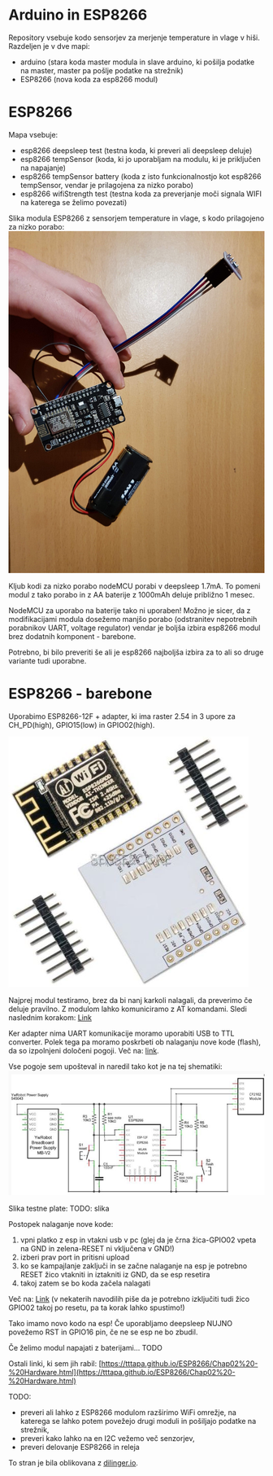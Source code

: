 # Arduino in ESP8266

Repository vsebuje kodo sensorjev za merjenje temperature in vlage v hiši. Razdeljen je v dve mapi:

  - arduino (stara koda master modula in slave arduino, ki pošilja podatke na master, master pa pošlje podatke na strežnik)
  - ESP8266 (nova koda za esp8266 modul)

# ESP8266

Mapa vsebuje:

  - esp8266 deepsleep test (testna koda, ki preveri ali deepsleep deluje)
  - esp8266 tempSensor (koda, ki jo uporabljam na modulu, ki je priključen na napajanje)
  - esp8266 tempSensor battery (koda z isto funkcionalnostjo kot esp8266 tempSensor, vendar je prilagojena za nizko porabo)
  - esp8266 wifiStrength test (testna koda za preverjanje moči signala WIFI na katerega se želimo povezati)

Slika modula ESP8266 z sensorjem temperature in vlage, s kodo prilagojeno za nizko porabo:
![alt text](https://raw.githubusercontent.com/jancvek/arduino/master/pic/esp8266_onBattery.jpg)

Kljub kodi za nizko porabo nodeMCU porabi v deepsleep 1.7mA. To pomeni modul z tako porabo in z AA baterije z 1000mAh deluje približno 1 mesec.

NodeMCU za uporabo na baterije tako ni uporaben! Možno je sicer, da z modifikacijami modula dosežemo manjšo porabo (odstranitev nepotrebnih porabnikov UART, voltage regulator) vendar je boljša izbira esp8266 modul brez dodatnih komponent - barebone.

Potrebno, bi bilo preveriti še ali je esp8266 najboljša izbira za to ali so druge variante tudi uporabne.

# ESP8266 - barebone

Uporabimo ESP8266-12F + adapter, ki ima raster 2.54 in 3 upore za CH_PD(high), GPIO15(low) in GPIO02(high).

![alt text](https://raw.githubusercontent.com/jancvek/arduino/master/pic/esp8266-12F_with_adapter.JPG)

Najprej modul testiramo, brez da bi nanj karkoli nalagali, da preverimo če deluje pravilno. Z modulom lahko komuniciramo z AT komandami. Sledi naslednim korakom: [Link](https://www.instructables.com/id/Getting-Started-with-the-ESP8266-ESP-12/)

Ker adapter nima UART komunikacije moramo uporabiti USB to TTL converter.
Polek tega pa moramo poskrbeti ob nalaganju nove kode (flash), da so izpolnjeni določeni pogoji. Več na: [link](https://www.instructables.com/id/ESP-12F-ESP8266-Module-Minimal-Breadboard-for-Flas/).

Vse pogoje sem upošteval in naredil tako kot je na tej shematiki: 
![alt text](https://raw.githubusercontent.com/jancvek/arduino/master/pic/esp8266_flash_shematic.JPG)

Slika testne plate:
TODO: slika

Postopek nalaganje nove kode:
1. vpni platko z esp in vtakni usb v pc (glej da je črna žica-GPIO02 vpeta na GND in zelena-RESET ni vključena v GND!)
2. izberi prav port in pritisni upload
3. ko se kampajlanje zaključi in se začne nalaganje na esp je potrebno RESET žico vtakniti in iztakniti iz GND, da se esp resetira
4. takoj zatem se bo koda začela nalagati

Več na: [Link](https://www.instructables.com/id/ESP-12F-ESP8266-Module-Minimal-Breadboard-for-Flas/) (v nekaterih navodilih piše da je potrebno izključiti tudi žico GPIO02 takoj po resetu, pa ta korak lahko spustimo!)

Tako imamo novo kodo na esp! Če uporabljamo deepsleep NUJNO povežemo RST in GPIO16 pin, če ne se esp ne bo zbudil.

Če želimo modul napajati z baterijami... TODO

Ostali linki, ki sem jih rabil:
[https://tttapa.github.io/ESP8266/Chap02%20-%20Hardware.html](https://tttapa.github.io/ESP8266/Chap02%20-%20Hardware.html)


TODO:
  - preveri ali lahko z ESP8266 modulom razširimo WiFi omrežje, na katerega se lahko potem povežejo drugi moduli in pošiljajo podatke na strežnik,
  - preveri kako lahko na en I2C vežemo več senzorjev,
  - preveri delovanje ESP8266 in releja

To stran je bila oblikovana z [dilinger.io](https://dillinger.io/).
